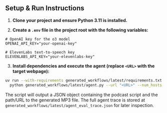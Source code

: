 ## Setup & Run Instructions

1. **Clone your project and ensure Python 3.11 is installed.**

2. **Create a `.env` file in the project root with the following variables:**

```
# OpenAI key for the o3 model
OPENAI_API_KEY="your-openai-key"

# ElevenLabs text-to-speech key
ELEVENLABS_API_KEY="your-elevenlabs-key"
```

3. **Install dependencies and execute the agent (replace `<URL>` with the target webpage):**

```bash
uv run --with-requirements generated_workflows/latest/requirements.txt --python 3.11 \
  python generated_workflows/latest/agent.py --url "<URL>" --num_hosts 3
```

The script will output a JSON object containing the podcast script and the path/URL to the generated MP3 file. The full agent trace is stored at `generated_workflows/latest/agent_eval_trace.json` for later inspection.